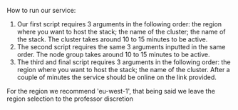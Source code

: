 How to run our service:

1. Our first script requires 3 arguments in the following order: the region where you want to host the stack; the name of the cluster; the name of the stack.
    The cluster takes around 10 to 15 minutes to be active.
2. The second script requires the same 3 arguments inputted in the same order.
    The node group takes around 10 to 15 minutes to be active.
3. The third and final script requires 3 arguments in the following order: the region where you want to host the stack; the name of the cluster.
    After a couple of minutes the service should be online on the link provided.

For the region we recommend 'eu-west-1', that being said we leave the region selection to the professor discretion